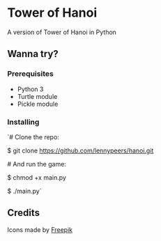 # Tower of Hanoi
A version of Tower of Hanoi in Python

## Wanna try?

### Prerequisites

* Python 3
* Turtle module
* Pickle module

### Installing

`\# Clone the repo:

$ git clone https://github.com/lennypeers/hanoi.git

\# And run the game:

$ chmod +x main.py

$ ./main.py`

## Credits

Icons made by [Freepik](https://www.flaticon.com/authors/freepik)
